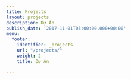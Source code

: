 ```yaml
---
title: Projects
layout: projects
description: Dự Án
publish_date: '2017-11-01T03:00:00.000+00:00'
menu:
  footer:
    identifier: _projects
    url: "/projects/"
    weight: 2
    title: Dự Án

---
```

